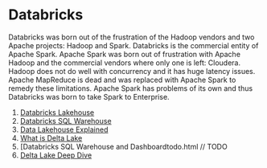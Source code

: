 # Databricks

Databricks was born out of the frustration of the Hadoop vendors and two Apache projects: Hadoop and Spark. Databricks is the commercial entity of Apache Spark. Apache Spark was born out of frustration with Apache Hadoop and the commercial vendors where only one is left: Cloudera. Hadoop does not do well with concurrency and it has huge latency issues. Apache MapReduce is dead and was replaced with Apache Spark to remedy these limitations. Apache Spark has problems of its own and thus Databricks was born to take Spark to Enterprise.

1. [Databricks Lakehouse](databricks/lakehouse.md)
2. [Databricks SQL Warehouse](databricks/databricks-sql.md)
3. [Data Lakehouse Explained](https://youtu.be/yumysN3XwbQ)
4. [What is Delta Lake](https://youtu.be/PftRBoqjhZM)
5. [Databricks SQL Warehouse and Dashboardtodo.html // TODO
6. [Delta Lake Deep Dive](https://youtu.be/BMO90DI82Dc)